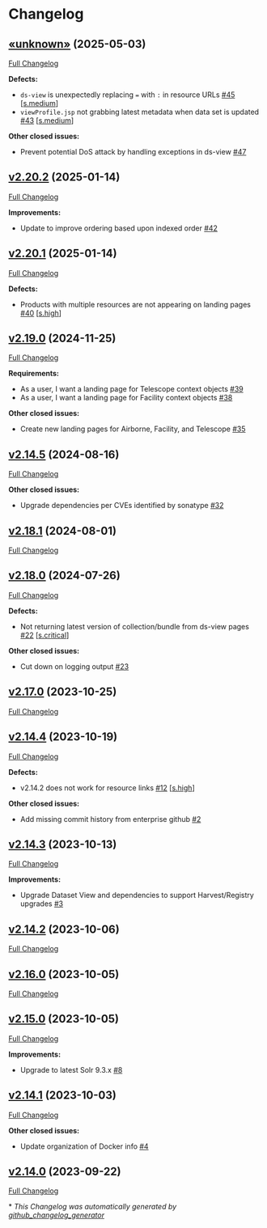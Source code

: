 # Changelog

## [«unknown»](https://github.com/NASA-PDS/ds-view/tree/«unknown») (2025-05-03)

[Full Changelog](https://github.com/NASA-PDS/ds-view/compare/v2.20.2...«unknown»)

**Defects:**

- `ds-view` is unexpectedly replacing `=` with `:` in resource URLs [\#45](https://github.com/NASA-PDS/ds-view/issues/45) [[s.medium](https://github.com/NASA-PDS/ds-view/labels/s.medium)]
- `viewProfile.jsp` not grabbing latest metadata when data set is updated [\#43](https://github.com/NASA-PDS/ds-view/issues/43) [[s.medium](https://github.com/NASA-PDS/ds-view/labels/s.medium)]

**Other closed issues:**

- Prevent potential DoS attack by handling exceptions in ds-view [\#47](https://github.com/NASA-PDS/ds-view/issues/47)

## [v2.20.2](https://github.com/NASA-PDS/ds-view/tree/v2.20.2) (2025-01-14)

[Full Changelog](https://github.com/NASA-PDS/ds-view/compare/v2.20.1...v2.20.2)

**Improvements:**

- Update to improve ordering based upon indexed order [\#42](https://github.com/NASA-PDS/ds-view/issues/42)

## [v2.20.1](https://github.com/NASA-PDS/ds-view/tree/v2.20.1) (2025-01-14)

[Full Changelog](https://github.com/NASA-PDS/ds-view/compare/v2.19.0...v2.20.1)

**Defects:**

- Products with multiple resources are not appearing on landing pages [\#40](https://github.com/NASA-PDS/ds-view/issues/40) [[s.high](https://github.com/NASA-PDS/ds-view/labels/s.high)]

## [v2.19.0](https://github.com/NASA-PDS/ds-view/tree/v2.19.0) (2024-11-25)

[Full Changelog](https://github.com/NASA-PDS/ds-view/compare/v2.14.5...v2.19.0)

**Requirements:**

- As a user, I want a landing page for Telescope context objects [\#39](https://github.com/NASA-PDS/ds-view/issues/39)
- As a user, I want a landing page for Facility context objects [\#38](https://github.com/NASA-PDS/ds-view/issues/38)

**Other closed issues:**

- Create new landing pages for Airborne, Facility, and Telescope [\#35](https://github.com/NASA-PDS/ds-view/issues/35)

## [v2.14.5](https://github.com/NASA-PDS/ds-view/tree/v2.14.5) (2024-08-16)

[Full Changelog](https://github.com/NASA-PDS/ds-view/compare/v2.18.1...v2.14.5)

**Other closed issues:**

- Upgrade dependencies per CVEs identified by sonatype [\#32](https://github.com/NASA-PDS/ds-view/issues/32)

## [v2.18.1](https://github.com/NASA-PDS/ds-view/tree/v2.18.1) (2024-08-01)

[Full Changelog](https://github.com/NASA-PDS/ds-view/compare/v2.18.0...v2.18.1)

## [v2.18.0](https://github.com/NASA-PDS/ds-view/tree/v2.18.0) (2024-07-26)

[Full Changelog](https://github.com/NASA-PDS/ds-view/compare/v2.17.0...v2.18.0)

**Defects:**

- Not returning latest version of collection/bundle from ds-view pages [\#22](https://github.com/NASA-PDS/ds-view/issues/22) [[s.critical](https://github.com/NASA-PDS/ds-view/labels/s.critical)]

**Other closed issues:**

- Cut down on logging output [\#23](https://github.com/NASA-PDS/ds-view/issues/23)

## [v2.17.0](https://github.com/NASA-PDS/ds-view/tree/v2.17.0) (2023-10-25)

[Full Changelog](https://github.com/NASA-PDS/ds-view/compare/v2.14.4...v2.17.0)

## [v2.14.4](https://github.com/NASA-PDS/ds-view/tree/v2.14.4) (2023-10-19)

[Full Changelog](https://github.com/NASA-PDS/ds-view/compare/v2.14.3...v2.14.4)

**Defects:**

- v2.14.2 does not work for resource links [\#12](https://github.com/NASA-PDS/ds-view/issues/12) [[s.high](https://github.com/NASA-PDS/ds-view/labels/s.high)]

**Other closed issues:**

- Add missing commit history from enterprise github [\#2](https://github.com/NASA-PDS/ds-view/issues/2)

## [v2.14.3](https://github.com/NASA-PDS/ds-view/tree/v2.14.3) (2023-10-13)

[Full Changelog](https://github.com/NASA-PDS/ds-view/compare/v2.14.2...v2.14.3)

**Improvements:**

- Upgrade Dataset View and dependencies to support Harvest/Registry upgrades [\#3](https://github.com/NASA-PDS/ds-view/issues/3)

## [v2.14.2](https://github.com/NASA-PDS/ds-view/tree/v2.14.2) (2023-10-06)

[Full Changelog](https://github.com/NASA-PDS/ds-view/compare/v2.16.0...v2.14.2)

## [v2.16.0](https://github.com/NASA-PDS/ds-view/tree/v2.16.0) (2023-10-05)

[Full Changelog](https://github.com/NASA-PDS/ds-view/compare/v2.15.0...v2.16.0)

## [v2.15.0](https://github.com/NASA-PDS/ds-view/tree/v2.15.0) (2023-10-05)

[Full Changelog](https://github.com/NASA-PDS/ds-view/compare/v2.14.1...v2.15.0)

**Improvements:**

- Upgrade to latest Solr 9.3.x [\#8](https://github.com/NASA-PDS/ds-view/issues/8)

## [v2.14.1](https://github.com/NASA-PDS/ds-view/tree/v2.14.1) (2023-10-03)

[Full Changelog](https://github.com/NASA-PDS/ds-view/compare/v2.14.0...v2.14.1)

**Other closed issues:**

- Update organization of Docker info [\#4](https://github.com/NASA-PDS/ds-view/issues/4)

## [v2.14.0](https://github.com/NASA-PDS/ds-view/tree/v2.14.0) (2023-09-22)

[Full Changelog](https://github.com/NASA-PDS/ds-view/compare/2d81da52f6c9093e043202a898640c1d1a9c1e4c...v2.14.0)



\* *This Changelog was automatically generated by [github_changelog_generator](https://github.com/github-changelog-generator/github-changelog-generator)*
